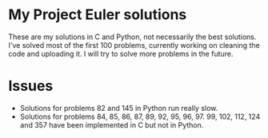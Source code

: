 # My Project Euler solutions
These are my solutions in C and Python, not necessarily the best solutions. I've solved most of the first 100 problems, currently working on cleaning the code and uploading it. I will try to solve more problems in the future.

# Issues
- Solutions for problems 82 and 145 in Python run really slow.
- Solutions for problems 84, 85, 86, 87, 89, 92, 95, 96, 97. 99, 102, 112, 124 and 357 have been implemented in C but not in Python.
